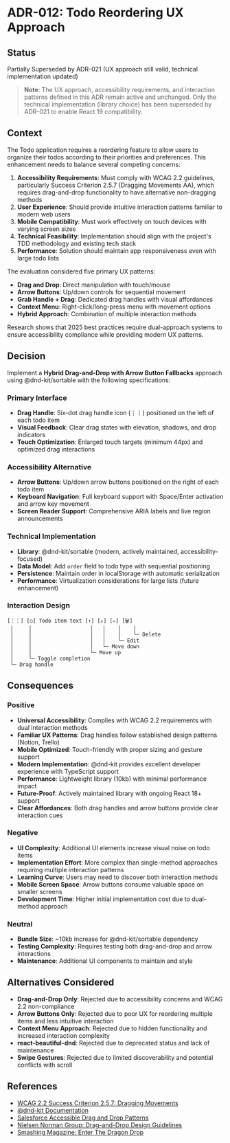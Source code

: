 # ADR-012: Todo Reordering UX Approach

## Status

Partially Superseded by ADR-021 (UX approach still valid, technical implementation updated)

> **Note**: The UX approach, accessibility requirements, and interaction patterns defined in this ADR
> remain active and unchanged. Only the technical implementation (library choice) has been superseded
> by ADR-021 to enable React 19 compatibility.

## Context

The Todo application requires a reordering feature to allow users to organize their todos according to
their priorities and preferences. This enhancement needs to balance several competing concerns:

1. **Accessibility Requirements**: Must comply with WCAG 2.2 guidelines, particularly Success Criterion 2.5.7
   (Dragging Movements AA), which requires drag-and-drop functionality to have alternative non-dragging methods
2. **User Experience**: Should provide intuitive interaction patterns familiar to modern web users
3. **Mobile Compatibility**: Must work effectively on touch devices with varying screen sizes
4. **Technical Feasibility**: Implementation should align with the project's TDD methodology and existing tech stack
5. **Performance**: Solution should maintain app responsiveness even with large todo lists

The evaluation considered five primary UX patterns:

- **Drag and Drop**: Direct manipulation with touch/mouse
- **Arrow Buttons**: Up/down controls for sequential movement
- **Grab Handle + Drag**: Dedicated drag handles with visual affordances
- **Context Menu**: Right-click/long-press menu with movement options
- **Hybrid Approach**: Combination of multiple interaction methods

Research shows that 2025 best practices require dual-approach systems to ensure accessibility compliance
while providing modern UX patterns.

## Decision

Implement a **Hybrid Drag-and-Drop with Arrow Button Fallbacks** approach using @dnd-kit/sortable with
the following specifications:

### Primary Interface

- **Drag Handle**: Six-dot drag handle icon (⋮⋮) positioned on the left of each todo item
- **Visual Feedback**: Clear drag states with elevation, shadows, and drop indicators
- **Touch Optimization**: Enlarged touch targets (minimum 44px) and optimized drag interactions

### Accessibility Alternative

- **Arrow Buttons**: Up/down arrow buttons positioned on the right of each todo item
- **Keyboard Navigation**: Full keyboard support with Space/Enter activation and arrow key movement
- **Screen Reader Support**: Comprehensive ARIA labels and live region announcements

### Technical Implementation

- **Library**: @dnd-kit/sortable (modern, actively maintained, accessibility-focused)
- **Data Model**: Add `order` field to todo type with sequential positioning
- **Persistence**: Maintain order in localStorage with automatic serialization
- **Performance**: Virtualization considerations for large lists (future enhancement)

### Interaction Design

```text
[⋮⋮] [○] Todo item text [↑] [↓] [✏️] [🗑️]
 │     │                   │   │    │    │
 │     │                   │   │    │    └─ Delete
 │     │                   │   │    └─ Edit
 │     │                   │   └─ Move down
 │     │                   └─ Move up
 │     └─ Toggle completion
 └─ Drag handle
```

## Consequences

### Positive

- **Universal Accessibility**: Complies with WCAG 2.2 requirements with dual interaction methods
- **Familiar UX Patterns**: Drag handles follow established design patterns (Notion, Trello)
- **Mobile Optimized**: Touch-friendly with proper sizing and gesture support
- **Modern Implementation**: @dnd-kit provides excellent developer experience with TypeScript support
- **Performance**: Lightweight library (10kb) with minimal performance impact
- **Future-Proof**: Actively maintained library with ongoing React 18+ support
- **Clear Affordances**: Both drag handles and arrow buttons provide clear interaction cues

### Negative

- **UI Complexity**: Additional UI elements increase visual noise on todo items
- **Implementation Effort**: More complex than single-method approaches requiring multiple interaction patterns
- **Learning Curve**: Users may need to discover both interaction methods
- **Mobile Screen Space**: Arrow buttons consume valuable space on smaller screens
- **Development Time**: Higher initial implementation cost due to dual-method approach

### Neutral

- **Bundle Size**: ~10kb increase for @dnd-kit/sortable dependency
- **Testing Complexity**: Requires testing both drag-and-drop and arrow interactions
- **Maintenance**: Additional UI components to maintain and style

## Alternatives Considered

- **Drag-and-Drop Only**: Rejected due to accessibility concerns and WCAG 2.2 non-compliance
- **Arrow Buttons Only**: Rejected due to poor UX for reordering multiple items and less intuitive interaction
- **Context Menu Approach**: Rejected due to hidden functionality and increased interaction complexity
- **react-beautiful-dnd**: Rejected due to deprecated status and lack of maintenance
- **Swipe Gestures**: Rejected due to limited discoverability and potential conflicts with scroll

## References

- [WCAG 2.2 Success Criterion 2.5.7: Dragging Movements](https://www.w3.org/WAI/WCAG22/Understanding/dragging-movements.html)
- [@dnd-kit Documentation](https://docs.dndkit.com)
- [Salesforce Accessible Drag and Drop Patterns](https://medium.com/salesforce-ux/4-major-patterns-for-accessible-drag-and-drop-1d43f64ebf09)
- [Nielsen Norman Group: Drag-and-Drop Design Guidelines](https://www.nngroup.com/articles/drag-drop/)
- [Smashing Magazine: Enter The Dragon Drop](https://www.smashingmagazine.com/2018/01/dragon-drop-accessible-list-reordering/)
